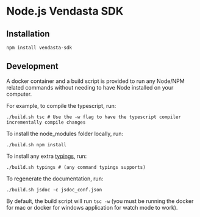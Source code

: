 # Node.js Vendasta SDK

## Installation ##
```
npm install vendasta-sdk
```

## Development ##

A docker container and a build script is provided to run any Node/NPM related commands without needing to have Node installed on your computer.

For example, to compile the typescript, run:
```
./build.sh tsc # Use the -w flag to have the typescript compiler incrementally compile changes
```
To install the node_modules folder locally, run:
```
./build.sh npm install
```
To install any extra [typings](https://github.com/typings/typings), run:
```
./build.sh typings # (any command typings supports)
```
To regenerate the documentation, run:
```
./build.sh jsdoc -c jsdoc_conf.json
```
By default, the build script will run `tsc -w` (you must be running the docker for mac or docker for windows application for watch mode to work).